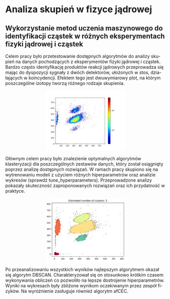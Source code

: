 # Analiza skupień w fizyce jądrowej

## Wykorzystanie metod uczenia maszynowego do identyfikacji cząstek w różnych eksperymentach fizyki jądrowej i cząstek

Celem pracy było przetestowanie dostępnych algorytmów do analizy sku-
pień na danych pochodzących z eksperymentów fizyki jądrowej i cząstek.
Bardzo często identyfikację produktów reakcji jądrowych przeprowadza się
mając do dyspozycji sygnały z dwóch detektorów, ułożonych w stos, dzia-
łających w koincydencji. Efektem tego jest dwuwymiarowy plot, na którym
poszczególne izotopy tworzą różnego rodzaje skupienia.

<p align="center" width="100%">
    <img width="50%" src="https://github.com/ThePiekorz/Analiza_skupien_w_fizyce_jadrowej/blob/main/Dane_podstawowe_plot/c12_data.png"> 
</p>

Głównym celem pracy było znalezienie optymalnych algorytmów klasteryzacji dla poszczególnych zestawów danych, który został osiągnięty poprzez analizę dostępnych rozwiązań. W ramach pracy skupiono się na wytrenowaniu modeli z użyciem różnych hiperparametrów oraz analizie wykresów (sprawdź tune_hyperparameters). Przeprowadzone analizy pokazały skuteczność zaproponowanych rozwiązań oraz ich przydatność w praktyce.

<p align="center" width="100%">
    <img width="50%" src="https://github.com/ThePiekorz/Analiza_skupien_w_fizyce_jadrowej/blob/main/Python_DBSCAN/Data_2.png"> 
</p>

Po przeanalizowaniu wszystkich wyników najlepszym algorytmem okazał
się algorytm DBSCAN. Charakteryzował się on stosunkowo krótkim czasem
wykonywania obliczeń co pozwoliło na lepsze dostrojenie hiperparametrów.
Wyniki na wykresach były zbliżone wynikom oczekiwanym przez zespół fi-
zyków. Na wyróżnienie zasługuje również algorytm afCEC.






